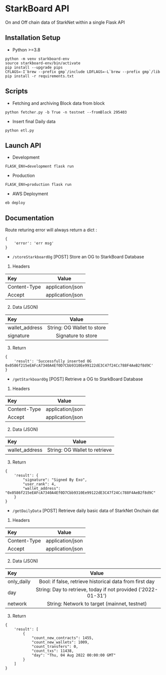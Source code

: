 # StarkBoard API

On and Off chain data of StarkNet within a single Flask API

## Installation Setup

- Python >=3.8


```
python -m venv starkboard-env
source starkboard-env/bin/activate
pip install --upgrade pips
CFLAGS=-I`brew --prefix gmp`/include LDFLAGS=-L`brew --prefix gmp`/lib pip install -r requirements.txt
```

## Scripts

- Fetching and archiving Block data from block
```
python fetcher.py -b True -n testnet --fromBlock 295403
```

- Insert final Daily data
```
python etl.py
```



## Launch API

- Development
```
FLASK_ENV=development flask run
```

- Production
```
FLASK_ENV=production flask run
```

- AWS Deployment
```
eb deploy
```

## Documentation

Route returing error will always return a dict : 
```
{
    'error': 'err msg'
}
```

- `/storeStarkboardOg` [POST]
Store an OG to StarkBoard Database

1. Headers

| Key  | Value          |
| :--------------- |:---------------:|
| Content-Type  |   application/json      |
| Accept  |   application/json      |

2. Data (JSON)

| Key  | Value          |
| :--------------- |:---------------:|
| wallet_address  |   String: OG Wallet to store     |
| signature  |   Signature to store      |

3. Return

```
{
    'result': 'Successfully inserted OG 0x0586f215eEAFcA7340A4Ef0D7Cbb9310Ee99122dE3C47f24Cc788F4AeB2f8d9C'
}
```


- `/getStarkboardOg` [POST]
Retrieve a OG to StarkBoard Database

1. Headers

| Key  | Value          |
| :--------------- |:---------------:|
| Content-Type  |   application/json      |
| Accept  |   application/json      |

2. Data (JSON)

| Key  | Value          |
| :--------------- |:---------------:|
| wallet_address  |   String: OG Wallet to retrieve     |

3. Return

```
{
    'result': {
        "signature": "Signed By Exo",
        "user_rank": 4,
        "wallet_address": "0x0586f215eEAFcA7340A4Ef0D7Cbb9310Ee99122dE3C47f24Cc788F4AeB2f8d9C"
    }
}
```


- `/getDailyData` [POST]
Retrieve daily basic data of StarkNet Onchain dat

1. Headers

| Key  | Value          |
| :--------------- |:---------------:|
| Content-Type  |   application/json      |
| Accept  |   application/json      |

2. Data (JSON)

| Key  | Value          |
| :--------------- |:---------------:|
| only_daily  |   Bool: if false, retrieve historical data from first day    |
| day  |   String: Day to retrieve, today if not provided ('2022-01-31')    |
| network  |   String: Network to target (mainnet, testnet)    |


3. Return

```
{
    'result': [
        {
            "count_new_contracts": 1455,
            "count_new_wallets": 1009,
            "count_transfers": 0,
            "count_txs": 11438,
            "day": "Thu, 04 Aug 2022 00:00:00 GMT"
        }
    ]
}
```



